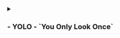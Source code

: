 <details>
<summary><h3>
- <b>YOLO - `You Only Look Once`</b>
</h3></summary>
<h3 align="left">
    YOLO is a real time object detection algorithm, which is known for its accuracy with minimal background errors it process images at an impressive 45 frames per second
</h3>


R-CNN - Region based Convolution Neural Network (R-CNN)
SUMO - Simulation of Urban MObility
